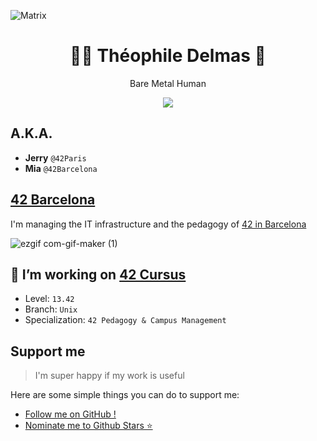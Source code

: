 ![Matrix](https://i.pinimg.com/originals/b4/e3/71/b4e371619042d1e80918d09904e90f7d.gif)

<h1 align='center'>
🧑‍💻 Théophile Delmas 🚀
</h1>

<p align='center'>
  Bare Metal Human
</p>

<p align='center'>
  
  <a href="https://www.linkedin.com/in/théophile-delmas-92275b16b">
    <img src="https://img.shields.io/badge/linkedin-%230077B5.svg?&style=for-the-badge&logo=linkedin&logoColor=white" />
  </a>
  
</p>


## A.K.A.
- **Jerry** `@42Paris`
- **Mia** `@42Barcelona`



## [42 Barcelona](https://github.com/42Barcelona)

I'm managing the IT infrastructure and the pedagogy of [42 in Barcelona](https://github.com/42Barcelona)

![ezgif com-gif-maker (1)](https://user-images.githubusercontent.com/49293011/184696364-ed63db8f-be70-4ab2-a116-447432bdc0e2.gif)


## 🔭 I’m working on [42 Cursus](https://42.fr/)
- Level: `13.42`
- Branch: `Unix`
- Specialization: `42 Pedagogy & Campus Management`

## Support me
> I'm super happy if my work is useful

Here are some simple things you can do to support me:
- [Follow me on GitHub !](https://github.com/thdelmas)
- <a href='https://stars.github.com/nominate/'>Nominate me to Github Stars ⭐</a>
